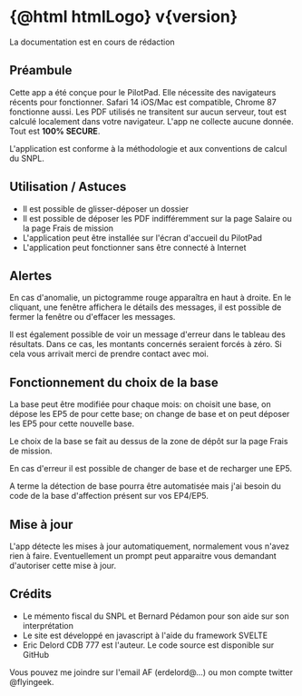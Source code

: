 <script>
    import Link from '../components/Link.svelte';
    import { htmlLogo } from '../components/utils';
    const version = "APP_VERSION";
</script>

# {@html htmlLogo} v{version}

La documentation est en cours de rédaction

## Préambule

Cette app a été conçue pour le PilotPad. Elle nécessite des navigateurs récents pour fonctionner. Safari 14 iOS/Mac est compatible, Chrome 87 fonctionne aussi.
Les PDF utilisés ne transitent sur aucun serveur, tout est calculé localement dans votre navigateur. L'app ne collecte aucune donnée. Tout est __100% SECURE__.

L'application est conforme à la méthodologie et aux conventions de calcul du SNPL.

## Utilisation / Astuces

- Il est possible de glisser-déposer un dossier
- Il est possible de déposer les PDF indifféremment sur la page Salaire ou la page Frais de mission
- L'application peut être installée sur l'écran d'accueil du PilotPad
- L'application peut fonctionner sans être connecté à Internet

## Alertes

En cas d'anomalie, un pictogramme rouge apparaîtra en haut à droite. En le cliquant, une fenêtre affichera le détails des messages, il est possible
de fermer la fenêtre ou d'effacer les messages.

Il est également possible de voir un message d'erreur dans le tableau des résultats. Dans ce cas, les montants concernés seraient forcés à zéro.
Si cela vous arrivait merci de prendre contact avec moi.

## Fonctionnement du choix de la base

La base peut être modifiée pour chaque mois: on choisit une base, on dépose les EP5 de pour cette base;
on change de base et on peut déposer les EP5 pour cette nouvelle base.

Le choix de la base se fait au dessus de la zone de dépôt sur la page Frais de mission.

En cas d'erreur il est possible de changer de base et de recharger une EP5.

A terme la détection de base pourra être automatisée mais j'ai besoin du code de la base d'affection présent sur vos EP4/EP5.

## Mise à jour

L'app détecte les mises à jour automatiquement, normalement vous n'avez rien à faire. Eventuellement un prompt peut
apparaitre vous demandant d'autoriser cette mise à jour.

## Crédits

- Le mémento fiscal du SNPL et Bernard Pédamon pour son aide sur son interprétation
- Le site est développé en javascript à l'aide du framework SVELTE
- Eric Delord CDB 777 est l'auteur. Le code source est disponible sur GitHub

Vous pouvez me joindre sur l'email AF (erdelord@...) ou mon compte twitter @flyingeek.
